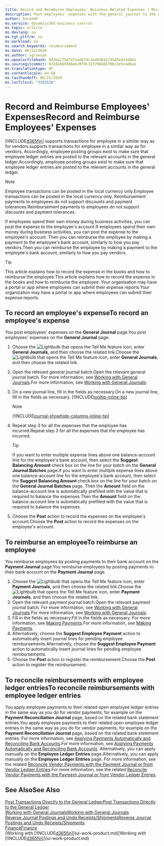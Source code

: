 ```yaml
---
title: Record and Reimburse Employees' Business-Related Expenses | Microsoft Docs
description: Post employees' expenses with the general journal to the employee's account and later post a payment to the employee's bank account to reimburse for the business-related expense.
author: SorenGP
ms.service: dynamics365-business-central
ms.topic: article
ms.devlang: na
ms.tgt_pltfrm: na
ms.workload: na
ms.search.keywords: reimbursement
ms.date: 06/23/2020
ms.author: sgroespe
ms.openlocfilehash: 9d2ba275d747ced6f4c3adbd642f45d5ed33d8d1
ms.sourcegitcommit: 63102669366eb26f9c32729848170bc2e5c4d6ae
ms.translationtype: HT
ms.contentlocale: en-GB
ms.lasthandoff: 06/25/2020
ms.locfileid: "3503526"
---
```

# <a name="record-and-reimburse-employees-expenses"></a><span data-ttu-id="783f0-103">Record and Reimburse Employees' Expenses</span><span class="sxs-lookup"><span data-stu-id="783f0-103">Record and Reimburse Employees' Expenses</span></span>

[!INCLUDE[d365fin](includes/d365fin_md.md)] <span data-ttu-id="783f0-104">supports transactions for employee in a similar way as for vendors.</span><span class="sxs-lookup"><span data-stu-id="783f0-104">supports transactions for employee in a similar way as for vendors.</span></span> <span data-ttu-id="783f0-105">Accordingly, employee posting groups exist to make sure that employee ledger entries are posted to the relevant accounts in the general ledger.</span><span class="sxs-lookup"><span data-stu-id="783f0-105">Accordingly, employee posting groups exist to make sure that employee ledger entries are posted to the relevant accounts in the general ledger.</span></span>

> [!NOTE]  
> <span data-ttu-id="783f0-106">Employee transactions can be posted in the local currency only.</span><span class="sxs-lookup"><span data-stu-id="783f0-106">Employee transactions can be posted in the local currency only.</span></span> <span data-ttu-id="783f0-107">Reimbursement payments to employees do not support discounts and payment tolerances.</span><span class="sxs-lookup"><span data-stu-id="783f0-107">Reimbursement payments to employees do not support discounts and payment tolerances.</span></span>

<span data-ttu-id="783f0-108">If employees spend their own money during business activities, you can post the expense to the employee's account.</span><span class="sxs-lookup"><span data-stu-id="783f0-108">If employees spend their own money during business activities, you can post the expense to the employee's account.</span></span> <span data-ttu-id="783f0-109">Then you can reimburse the employee by making a payment to the employee's bank account, similarly to how you pay vendors.</span><span class="sxs-lookup"><span data-stu-id="783f0-109">Then you can reimburse the employee by making a payment to the employee's bank account, similarly to how you pay vendors.</span></span>  

> [!TIP]
> <span data-ttu-id="783f0-110">This article explains how to record the expense in the books and how to reimburse the employee.</span><span class="sxs-lookup"><span data-stu-id="783f0-110">This article explains how to record the expense in the books and how to reimburse the employee.</span></span> <span data-ttu-id="783f0-111">Your organisation may have a portal or app where employees can submit their expense reports.</span><span class="sxs-lookup"><span data-stu-id="783f0-111">Your organization may have a portal or app where employees can submit their expense reports.</span></span>

## <a name="to-record-an-employees-expense"></a><span data-ttu-id="783f0-112">To record an employee's expense</span><span class="sxs-lookup"><span data-stu-id="783f0-112">To record an employee's expense</span></span>
<span data-ttu-id="783f0-113">You post employees' expenses on the **General Journal** page.</span><span class="sxs-lookup"><span data-stu-id="783f0-113">You post employees' expenses on the **General Journal** page.</span></span>
1. <span data-ttu-id="783f0-114">Choose the ![Lightbulb that opens the Tell Me feature](media/ui-search/search_small.png "Tell me what you want to do") icon, enter **General Journals**, and then choose the related link.</span><span class="sxs-lookup"><span data-stu-id="783f0-114">Choose the ![Lightbulb that opens the Tell Me feature](media/ui-search/search_small.png "Tell me what you want to do") icon, enter **General Journals**, and then choose the related link.</span></span>
2. <span data-ttu-id="783f0-115">Open the relevant general journal batch.</span><span class="sxs-lookup"><span data-stu-id="783f0-115">Open the relevant general journal batch.</span></span> <span data-ttu-id="783f0-116">For more information, see [Working with General Journals](ui-work-general-journals.md).</span><span class="sxs-lookup"><span data-stu-id="783f0-116">For more information, see [Working with General Journals](ui-work-general-journals.md).</span></span>
3. <span data-ttu-id="783f0-117">On a new journal line, fill in the fields as necessary.</span><span class="sxs-lookup"><span data-stu-id="783f0-117">On a new journal line, fill in the fields as necessary.</span></span> [!INCLUDE[tooltip-inline-tip](includes/tooltip-inline-tip_md.md)]    

    > [!NOTE]
    > [!INCLUDE[journal-showhide-columns-inline-tip](includes/journal-showhide-columns-inline-tip.md)]
4. <span data-ttu-id="783f0-118">Repeat step 3 for all the expenses that the employee has incurred.</span><span class="sxs-lookup"><span data-stu-id="783f0-118">Repeat step 3 for all the expenses that the employee has incurred.</span></span>

    > [!TIP]  
    > <span data-ttu-id="783f0-119">If you want to enter multiple expense lines above one balance-account line for the employee's bank account, then select the **Suggest Balancing Amount** check box on the line for your batch on the **General Journal Batches** page.</span><span class="sxs-lookup"><span data-stu-id="783f0-119">If you want to enter multiple expense lines above one balance-account line for the employee's bank account, then select the **Suggest Balancing Amount** check box on the line for your batch on the **General Journal Batches** page.</span></span> <span data-ttu-id="783f0-120">Then the **Amount** field on the balance-account line is automatically prefilled with the value that is required to balance the expenses.</span><span class="sxs-lookup"><span data-stu-id="783f0-120">Then the **Amount** field on the balance-account line is automatically prefilled with the value that is required to balance the expenses.</span></span>
5. <span data-ttu-id="783f0-121">Choose the **Post** action to record the expenses on the employee's account.</span><span class="sxs-lookup"><span data-stu-id="783f0-121">Choose the **Post** action to record the expenses on the employee's account.</span></span>

## <a name="to-reimburse-an-employee"></a><span data-ttu-id="783f0-122">To reimburse an employee</span><span class="sxs-lookup"><span data-stu-id="783f0-122">To reimburse an employee</span></span>
<span data-ttu-id="783f0-123">You reimburse employees by posting payments to their bank account on the **Payment Journal** page.</span><span class="sxs-lookup"><span data-stu-id="783f0-123">You reimburse employees by posting payments to their bank account on the **Payment Journal** page.</span></span>
1. <span data-ttu-id="783f0-124">Choose the ![Lightbulb that opens the Tell Me feature](media/ui-search/search_small.png "Tell me what you want to do") icon, enter **Payment Journals**, and then choose the related link.</span><span class="sxs-lookup"><span data-stu-id="783f0-124">Choose the ![Lightbulb that opens the Tell Me feature](media/ui-search/search_small.png "Tell me what you want to do") icon, enter **Payment Journals**, and then choose the related link.</span></span>
2. <span data-ttu-id="783f0-125">Open the relevant payment journal batch.</span><span class="sxs-lookup"><span data-stu-id="783f0-125">Open the relevant payment journal batch.</span></span> <span data-ttu-id="783f0-126">For more information, see [Working with General Journals](ui-work-general-journals.md).</span><span class="sxs-lookup"><span data-stu-id="783f0-126">For more information, see [Working with General Journals](ui-work-general-journals.md).</span></span>
3. <span data-ttu-id="783f0-127">Fill in the fields as necessary.</span><span class="sxs-lookup"><span data-stu-id="783f0-127">Fill in the fields as necessary.</span></span> <span data-ttu-id="783f0-128">For more information, see [Making Payments](payables-make-payments.md).</span><span class="sxs-lookup"><span data-stu-id="783f0-128">For more information, see [Making Payments](payables-make-payments.md).</span></span>
4. <span data-ttu-id="783f0-129">Alternatively, choose the **Suggest Employee Payment** action to automatically insert journal lines for pending employee reimbursements.</span><span class="sxs-lookup"><span data-stu-id="783f0-129">Alternatively, choose the **Suggest Employee Payment** action to automatically insert journal lines for pending employee reimbursements.</span></span>
5. <span data-ttu-id="783f0-130">Choose the **Post** action to register the reimbursement.</span><span class="sxs-lookup"><span data-stu-id="783f0-130">Choose the **Post** action to register the reimbursement.</span></span>  

## <a name="to-reconcile-reimbursements-with-employee-ledger-entries"></a><span data-ttu-id="783f0-131">To reconcile reimbursements with employee ledger entries</span><span class="sxs-lookup"><span data-stu-id="783f0-131">To reconcile reimbursements with employee ledger entries</span></span>
<span data-ttu-id="783f0-132">You apply employee payments to their related open employee ledger entries in the same way as you do for vendor payments, for example on the **Payment Reconciliation Journal** page, based on the related bank statement entries.</span><span class="sxs-lookup"><span data-stu-id="783f0-132">You apply employee payments to their related open employee ledger entries in the same way as you do for vendor payments, for example on the **Payment Reconciliation Journal** page, based on the related bank statement entries.</span></span> <span data-ttu-id="783f0-133">For more information, see [Applying Payments Automatically and Reconciling Bank Accounts](receivables-apply-payments-auto-reconcile-bank-accounts.md).</span><span class="sxs-lookup"><span data-stu-id="783f0-133">For more information, see [Applying Payments Automatically and Reconciling Bank Accounts](receivables-apply-payments-auto-reconcile-bank-accounts.md).</span></span> <span data-ttu-id="783f0-134">Alternatively, you can apply manually on the **Employee Ledger Entries** page.</span><span class="sxs-lookup"><span data-stu-id="783f0-134">Alternatively, you can apply manually on the **Employee Ledger Entries** page.</span></span> <span data-ttu-id="783f0-135">For more information, see the related [Reconcile Vendor Payments with the Payment Journal or from Vendor Ledger Entries](payables-how-apply-purchase-transactions-manually.md).</span><span class="sxs-lookup"><span data-stu-id="783f0-135">For more information, see the related [Reconcile Vendor Payments with the Payment Journal or from Vendor Ledger Entries](payables-how-apply-purchase-transactions-manually.md).</span></span>  

## <a name="see-also"></a><span data-ttu-id="783f0-136">See Also</span><span class="sxs-lookup"><span data-stu-id="783f0-136">See Also</span></span>
[<span data-ttu-id="783f0-137">Post Transactions Directly to the General Ledger</span><span class="sxs-lookup"><span data-stu-id="783f0-137">Post Transactions Directly to the General Ledger</span></span>](finance-how-post-transactions-directly.md)  
[<span data-ttu-id="783f0-138">Working with General Journals</span><span class="sxs-lookup"><span data-stu-id="783f0-138">Working with General Journals</span></span>](ui-work-general-journals.md)  
[<span data-ttu-id="783f0-139">Reverse Journal Postings and Undo Receipts/Shipments</span><span class="sxs-lookup"><span data-stu-id="783f0-139">Reverse Journal Postings and Undo Receipts/Shipments</span></span>](finance-how-reverse-journal-posting.md)  
[<span data-ttu-id="783f0-140">Finance</span><span class="sxs-lookup"><span data-stu-id="783f0-140">Finance</span></span>](finance.md)  
<span data-ttu-id="783f0-141">[Working with [!INCLUDE[d365fin](includes/d365fin_md.md)]](ui-work-product.md)</span><span class="sxs-lookup"><span data-stu-id="783f0-141">[Working with [!INCLUDE[d365fin](includes/d365fin_md.md)]](ui-work-product.md)</span></span>  
